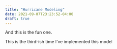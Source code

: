 ```yaml
---
title: "Hurricane Modeling"
date: 2021-09-07T23:23:52-04:00
draft: true
---
```


And this is the fun one.

This is the third-ish time I've implemented this model
